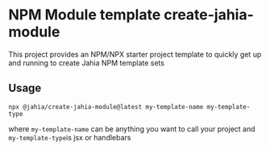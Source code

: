 # NPM Module template create-jahia-module

This project provides an NPM/NPX starter project template to quickly get up and running to create Jahia NPM template sets

## Usage

    npx @jahia/create-jahia-module@latest my-template-name my-template-type

where `my-template-name` can be anything you want to call your project
and `my-template-type`is jsx or handlebars

